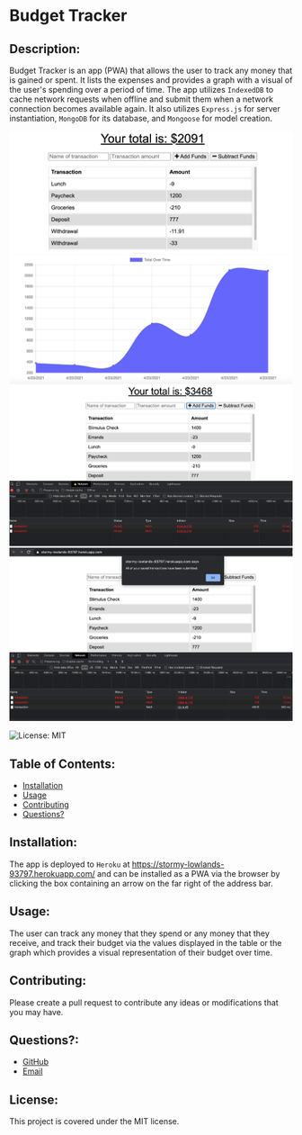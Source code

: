   # Budget Tracker
  

  
  ## Description: 

  Budget Tracker is an app (PWA) that allows the user to track any money that is gained or spent. It lists the expenses and provides a graph with a visual of the user's spending over a period of time. The app utilizes `IndexedDB` to cache network requests when offline and submit them when a network connection becomes available again. It also utilizes `Express.js` for server instantiation, `MongoDB` for its database, and `Mongoose` for model creation.
  
  ![App Screenshot 1](./images/budget1.png)
  ![App Screenshot 2](./images/budget2.png)
  ![App Screenshot 3](./images/budget3.png)
  ![App Screenshot 4](./images/budget4.png)


  ![License: MIT](https://img.shields.io/badge/License-MIT-yellow.svg) 

  ## Table of Contents:
  * [Installation](#installation)
  * [Usage](#usage)
  * [Contributing](#contributing)
  * [Questions?](#questions)
  
  ## Installation: 
 
  The app is deployed to `Heroku` at https://stormy-lowlands-93797.herokuapp.com/ and can be installed as a PWA via the browser by clicking the box containing an arrow on the far right of the address bar.
  

  
  ## Usage: 

  The user can track any money that they spend or any money that they receive, and track their budget via the values displayed in the table or the graph which provides a visual representation of their budget over time. 
  

  
  ## Contributing: 

  Please create a pull request to contribute any ideas or modifications that you may have. 
  

  
  
  ## Questions?:
  * <a href="https://github.com/gwarzecha" target="_blank">GitHub</a>
  * <a href="mailto: gmwarzecha@tutanota.com" target="_blank">Email</a>
  
  ## License: 

  This project is covered under the MIT license.
  